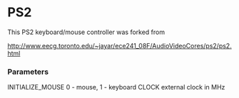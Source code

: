 # PS2

This PS2 keyboard/mouse controller was forked from

http://www.eecg.toronto.edu/~jayar/ece241_08F/AudioVideoCores/ps2/ps2.html

### Parameters

INITIALIZE_MOUSE   0 - mouse, 1 - keyboard
CLOCK              external clock in MHz
